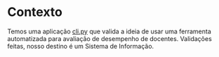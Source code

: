 # Contexto

Temos uma aplicação [cli.py](cli.py) que valida a ideia de usar uma
ferramenta automatizada para avaliação de desempenho de docentes. 
Validações feitas, nosso destino é um Sistema de Informação.


